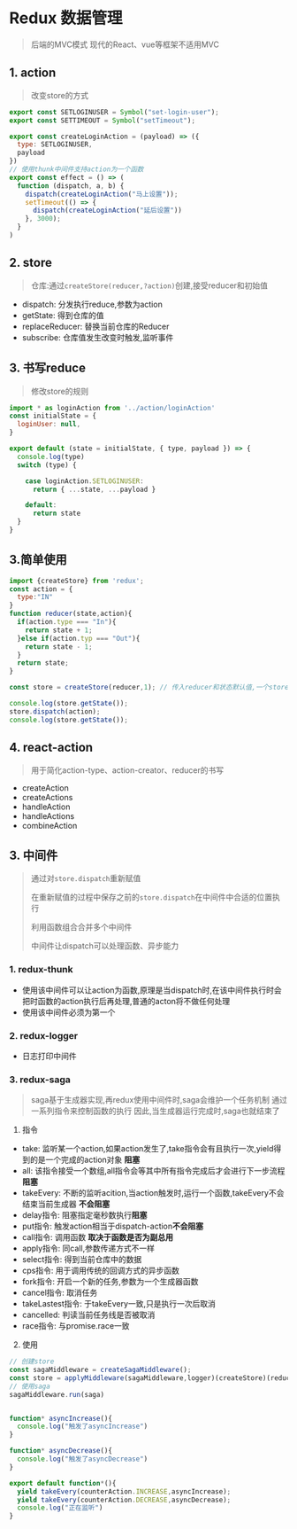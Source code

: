 # Redux 数据管理

> 后端的MVC模式
> 现代的React、vue等框架不适用MVC

## 1. action

> 改变store的方式

```js
export const SETLOGINUSER = Symbol("set-login-user");
export const SETTIMEOUT = Symbol("setTimeout");

export const createLoginAction = (payload) => ({
  type: SETLOGINUSER,
  payload
})
// 使用thunk中间件支持action为一个函数
export const effect = () => (
  function (dispatch, a, b) {
    dispatch(createLoginAction("马上设置"));
    setTimeout(() => {
      dispatch(createLoginAction("延后设置"))
    }, 3000);
  }
)

```

## 2. store

> 仓库:通过`createStore(reducer,?action)`创建,接受reducer和初始值

- dispatch: 分发执行reduce,参数为action
- getState: 得到仓库的值
- replaceReducer: 替换当前仓库的Reducer
- subscribe: 仓库值发生改变时触发,监听事件

## 3. 书写reduce

> 修改store的规则


```js
import * as loginAction from '../action/loginAction'
const initialState = {
  loginUser: null,
}

export default (state = initialState, { type, payload }) => {
  console.log(type)
  switch (type) {

    case loginAction.SETLOGINUSER:
      return { ...state, ...payload }

    default:
      return state
  }
}
```

## 3.简单使用

```js
import {createStore} from 'redux';
const action = {
  type:"IN"
}
function reducer(state,action){
  if(action.type === "In"){
    return state + 1;
  }else if(action.typ === "Out"){
    return state - 1;
  }
  return state;
}

const store = createStore(reducer,1); // 传入reducer和状态默认值,一个store只有一个state

console.log(store.getState());
store.dispatch(action);
console.log(store.getState());
```

## 4. react-action

> 用于简化action-type、action-creator、reducer的书写

- createAction
- createActions
- handleAction
- handleActions
- combineAction
## 3. 中间件

> 通过对`store.dispatch`重新赋值
>
> 在重新赋值的过程中保存之前的`store.dispatch`在中间件中合适的位置执行
>
> 利用函数组合合并多个中间件
>
> 中间件让dispatch可以处理函数、异步能力

### 1. redux-thunk

- 使用该中间件可以让action为函数,原理是当dispatch时,在该中间件执行时会把时函数的action执行后再处理,普通的acton将不做任何处理
- 使用该中间件必须为第一个

### 2. redux-logger

- 日志打印中间件

### 3. redux-saga

> saga基于生成器实现,再redux使用中间件时,saga会维护一个任务机制
> 通过一系列指令来控制函数的执行
> 因此,当生成器运行完成时,saga也就结束了

1. 指令

- take: 监听某一个action,如果action发生了,take指令会有且执行一次,yield得到的是一个完成的action对象 **阻塞**
- all: 该指令接受一个数组,all指令会等其中所有指令完成后才会进行下一步流程 **阻塞**
- takeEvery: 不断的监听acition,当action触发时,运行一个函数,takeEvery不会结束当前生成器 **不会阻塞**
- delay指令: 阻塞指定毫秒数执行**阻塞**
- put指令: 触发action相当于dispatch-action**不会阻塞**
- call指令: 调用函数 **取决于函数是否为副总用**
- apply指令: 同call,参数传递方式不一样
- select指令: 得到当前仓库中的数据
- cps指令: 用于调用传统的回调方式的异步函数
- fork指令: 开启一个新的任务,参数为一个生成器函数
- cancel指令: 取消任务
- takeLastest指令: 于takeEvery一致,只是执行一次后取消
- cancelled: 判读当前任务线是否被取消
- race指令: 与promise.race一致


2. 使用

```js
// 创建store
const sagaMiddleware = createSagaMiddleware();
const store = applyMiddleware(sagaMiddleware,logger)(createStore)(reducer);
// 使用saga
sagaMiddleware.run(saga)


function* asyncIncrease(){
  console.log("触发了asyncIncrease")
}

function* asyncDecrease(){
  console.log("触发了asyncDecrease")
}

export default function*(){
  yield takeEvery(counterAction.INCREASE,asyncIncrease);
  yield takeEvery(counterAction.DECREASE,asyncDecrease);
  console.log("正在监听")
}
```